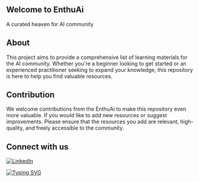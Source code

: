 ## Welcome to EnthuAi
A curated heaven for AI community

## About
This project aims to provide a comprehensive list of learning materials for the AI community. Whether you're a beginner looking to get started or an experienced practitioner seeking to expand your knowledge, this repository is here to help you find valuable resources.

## Contribution

We welcome contributions from the EnthuAi to make this repository even more valuable. If you would like to add new resources or suggest improvements.
Please ensure that the resources you add are relevant, high-quality, and freely accessible to the community.


## Connect with us
[![LinkedIn](https://img.shields.io/badge/linkedin-%230077B5.svg?style=for-the-badge&logo=linkedin&logoColor=white)](https://www.linkedin.com/company/theenthuai)

[![Typing SVG](https://readme-typing-svg.herokuapp.com?font=+Segoe+UI+&size=16&pause=1000&color=000000&width=650&lines=+We+appreciate+your+interest+and+contributions+to+the+EnthuAi+repository.+;Let's+learn+and+grow+together!%E2%9D%84%EF%B8%8F)](https://git.io/typing-svg)
